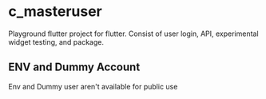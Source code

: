 # c_masteruser
Playground flutter project for flutter. Consist of user login, API, experimental widget testing, and package.

## ENV and Dummy Account
Env and Dummy user aren't available for public use
